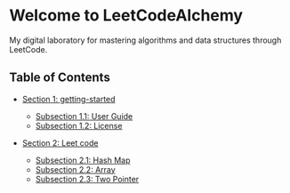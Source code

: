 # Welcome to LeetCodeAlchemy

My digital laboratory for mastering algorithms and data structures through LeetCode.


## Table of Contents

* [Section 1: getting-started](./getting-started.md)
    * [Subsection 1.1: User Guide](./getting-started.md)
    * [Subsection 1.2: License](./LICENSE.md)
  
* [Section 2: Leet code](./tutorials/index.md)
    * [Subsection 2.1: Hash Map](./tutorials/hashtable/index.md)
    * [Subsection 2.2: Array](./tutorials/array/index.md)
    * [Subsection 2.3: Two Pointer](./tutorials/two-pointer/index.md)
    <!-- * [Subsection 2.2: Two Pointer](#subsection-22-two-pointer) -->